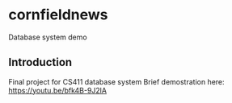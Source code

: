 # cornfieldnews
Database system demo
## Introduction
Final project for CS411 database system
Brief demostration here: https://youtu.be/bfk4B-9J2lA

